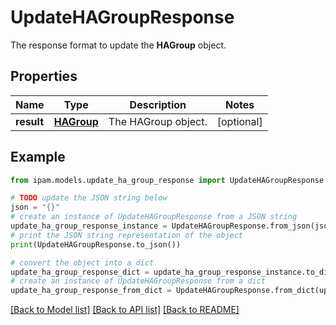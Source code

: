 # UpdateHAGroupResponse

The response format to update the __HAGroup__ object.

## Properties

Name | Type | Description | Notes
------------ | ------------- | ------------- | -------------
**result** | [**HAGroup**](HAGroup.md) | The HAGroup object. | [optional] 

## Example

```python
from ipam.models.update_ha_group_response import UpdateHAGroupResponse

# TODO update the JSON string below
json = "{}"
# create an instance of UpdateHAGroupResponse from a JSON string
update_ha_group_response_instance = UpdateHAGroupResponse.from_json(json)
# print the JSON string representation of the object
print(UpdateHAGroupResponse.to_json())

# convert the object into a dict
update_ha_group_response_dict = update_ha_group_response_instance.to_dict()
# create an instance of UpdateHAGroupResponse from a dict
update_ha_group_response_from_dict = UpdateHAGroupResponse.from_dict(update_ha_group_response_dict)
```
[[Back to Model list]](../README.md#documentation-for-models) [[Back to API list]](../README.md#documentation-for-api-endpoints) [[Back to README]](../README.md)


